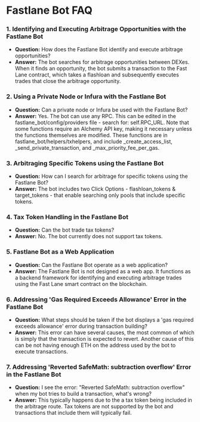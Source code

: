 # Fastlane Bot FAQ

### **1. Identifying and Executing Arbitrage Opportunities with the Fastlane Bot**
- **Question:** How does the Fastlane Bot identify and execute arbitrage opportunities?
- **Answer:** The bot searches for arbitrage opportunities between DEXes. When it finds an opportunity, the bot submits a transaction to the Fast Lane contract, which takes a flashloan and subsequently executes trades that close the arbitrage opportunity.

### **2. Using a Private Node or Infura with the Fastlane Bot**
- **Question:** Can a private node or Infura be used with the Fastlane Bot?
- **Answer:** Yes. The bot can use any RPC. This can be edited in the fastlane_bot/config/providers file - search for: self.RPC_URL. Note that some functions require an Alchemy API key, making it necessary unless the functions themselves are modified. These functions are in fastlane_bot/helpers/txhelpers, and include _create_access_list, _send_private_transaction, and _max_priority_fee_per_gas.

### **3. Arbitraging Specific Tokens using the Fastlane Bot**
- **Question:** How can I search for arbitrage for specific tokens using the Fastlane Bot?
- **Answer:** The bot includes two Click Options - flashloan_tokens & target_tokens - that enable searching only pools that include specific tokens. 

### **4. Tax Token Handling in the Fastlane Bot**
- **Question:** Can the bot trade tax tokens?
- **Answer:** No. The bot currently does not support tax tokens.

### **5. Fastlane Bot as a Web Application**
- **Question:** Can the Fastlane Bot operate as a web application?
- **Answer:** The Fastlane Bot is not designed as a web app. It functions as a backend framework for identifying and executing arbitrage trades using the Fast Lane smart contract on the blockchain.

### **6. Addressing 'Gas Required Exceeds Allowance' Error in the Fastlane Bot**
- **Question:** What steps should be taken if the bot displays a 'gas required exceeds allowance' error during transaction building?
- **Answer:** This error can have several causes, the most common of which is simply that the transaction is expected to revert. Another cause of this can be not having enough ETH on the address used by the bot to execute transactions. 

### **7. Addressing 'Reverted SafeMath: subtraction overflow' Error in the Fastlane Bot**
- **Question:** I see the error: "Reverted SafeMath: subtraction overflow" when my bot tries to build a transaction, what's wrong?
- **Answer:** This typically happens due to the a tax token being included in the arbitrage route. Tax tokens are not supported by the bot and transactions that include them will typically fail.  


